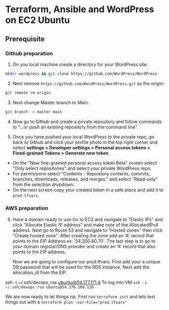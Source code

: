 # Terraform, Ansible and WordPress on EC2 Ubuntu

## Prerequisite

### Github preparation
1. On you local machine create a directory for your WordPress site: 
```bash
mkdir wordpress && git clone https://github.com/WordPress/WordPress
```
2. Next remove `https://github.com/WordPress/WordPress.git` as the origin:
```bash
git remote rm origin
```
3. Next change Master branch to Main: 
```bash
git branch -m master main
```

4. Now go to Github and create a private repository and follow commands to "…or push an existing repository from the command line". 

5. Once you have pushed your local WordPress to the private repo, go back to Github and click your profile photo in the top right corner and select **settings > Developer settings > Personal access tokens > Fined-grained Tokens > Generate new token**. 
 - On the "New fine-grained personal access token Beta" screen select "Only select repositories" and select your private WordPress repo. 
 - For permissions select "Contents -  Repository contents, commits, branches, downloads, releases, and merges." and select "Read-only" from the selection dropdown. 
 - On the next screen copy your created token in a safe place and add it to `prod.tfvars`.

### AWS preparation
6. Have a domain ready to use
Go to EC2 and navigate to "Elastic IPs" and click "Allocate Elastic IP address" and make note of the AllocatedIPv4 address.
    Next go to Route 53 and navigate to "Hosted zones" then click "Create hosted zone". After creating the zone add an 'A' record that points to the EIP Address  ex: '54.200.80.70'. The last step is to go to your domain registar/DNS provider and create an 'A' record that also points to the EIP address.

    Now we are going to configure our prod.tfvars. First add your a unique DB password that will be used for the RDS instance. Next add the allocation_id from the EIP. 

ssh -i ~/.ssh/devops_rsa ubuntu@54.177.171.4
    To log into VM 
    `ssh -i ~/.ssh/devops_rsa ubuntu@54.176.168.110`


We are now ready to let things rip. 
First run `terraform init` and lets test things out with a `terraform plan -var-file="prod.tfvars"`
